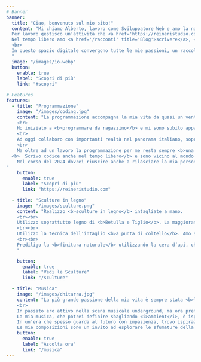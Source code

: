 ```yaml
---
# Banner
banner:
  title: "Ciao, benvenuto sul mio sito!"
  content: "Mi chiamo Alberto, lavoro come Sviluppatore Web e amo la natura e la montagna. <br>
  Per lavoro gestisco un'attività che <a href='https://reineristudio.com' target='_blank' title='Reineri Studio'>aiuta piccole e medie imprese</a> a creare una solida presenza online e <a href='https://albertoreineri.github.io/freelance' title='Alberto Reineri Freelance' target='_blank'>collaboro con Web Agency e Software House come Freelance</a>.<br>
  Nel tempo libero amo <a href='/racconti' title='Blog'>scrivere</a>, <a href='/musica' title='Musica'>suonare</a>, curare i miei boschi e <a href='/sculture' title='Sculture'>intagliare il legno</a>.
  <br>
  In questo spazio digitale convergono tutte le mie passioni, un raccolto virtuale delle sfumature che compongono la mia vita creativa e personale.
  "
  image: "/images/io.webp"
  button:
    enable: true
    label: "Scopri di più"
    link: "#scopri" 

# Features
features:
  - title: "Programmazione"
    image: "/images/coding.jpg"
    content: "La programmazione accompagna la mia vita da quasi un ventennio.
    <br>
    Ho iniziato a <b>programmare da ragazzino</b> e mi sono subito appassionato al mondo del software. Nel tempo ho imparato svariati linguaggi e ho avuto l'opportunità di <b>lavorare in diverse situazioni professionali</b>. Sono stato un lavoratore dipendente per molti anni, ho insegnato cinque anni nella scuola e infine ho deciso di tentare la via della <b>Libera Professione</b>.
    <br>
    Ad oggi collaboro con importanti realtà nel panorama italiano, soprattutto in ambito redazionale, e aiuto piccole e medie imprese a gestire al meglio la propria presenza online.
    <br>
    Ma oltre ad un lavoro la programmazione per me resta sempre <b>una grande passione</b>, e si sa che fare una cosa per lavoro o per passione fa una grande differenza!
  <b>  Scrivo codice anche nel tempo libero</b> e sono vicino al mondo dell'<b>Open Source</b>. Sul mio profilo [GitHub](https://github.com/albertoreineri) rilascio qualche script e software aperto a tutti e a breve dovrebbe essere disponibile anche un mio plugin nella repository ufficiale di WordPress.
    Nel corso del 2024 dovrei riuscire anche a rilasciare la mia personale App per le Note, scritta in Laravel e jQuery.
"
    button:
      enable: true
      label: "Scopri di più"
      link: "https://reineristudio.com"

  - title: "Sculture in legno"
    image: "/images/sculture.png"
    content: "Realizzo <b>sculture in legno</b> intagliate a mano.
    <br><br>
    Utilizzo soprattutto legno di <b>Betulla e Tiglio</b>. La maggioranza del legno che utilizzo proviene dalla <b>pulizia dei boschi</b> che circondano la mia piccola casetta di montagna, una pratica che ho sempre considerato essenziale per mantenere un <b>legame profondo con la natura</b> che mi ispira.
    <br><br>
    Utilizzo la tecnica dell‘intaglio <b>a punta di coltello</b>. Amo sfidare me stesso a usare il coltello il più possibile, riducendo al minimo l’uso di scalpelli e strumenti elettrici. Questo approccio artigianale mi permette di connettermi intimamente al legno, assecondandone la grana e la struttura naturale.
    <br><br>
    Prediligo la <b>finitura naturale</b> utilizzando la cera d’api, che esalta la bellezza intrinseca del legno e preserva la sua autenticità. Tuttavia, in certi casi, ricorro all’uso di oli o colori acrilici per creare un effetto particolare o enfatizzare dettagli specifici.
    "

    button:
      enable: true
      label: "Vedi le Sculture"
      link: "/sculture"

  - title: "Musica"
    image: "/images/chitarra.jpg"
    content: "La più grande passione della mia vita è sempre stata <b>la musica</b>.
    <br>
    In passato ero attivo nella scena musicale underground, ma ora preferisco comporre musica solamente <b>per puro piacere personale</b>.<br><br>
    La mia musica, che potrei definire sbagliando <i>ambient</i>, è ispirata da una fusione di generi che abbraccia la ricca tonalità della chitarra classica, il calore avvolgente del country blues e sottili accenni di musica elettronica. <br><br>
    In un'era che spesso guarda al futuro con impazienza, trovo ispirazione nel mantenere uno sguardo attento verso il passato. <br><br>
    Le mie composizioni sono un invito ad esplorare le sfumature della <b>nostalgia</b> e della bellezza intrinseca della <b>natura</b>. Provo a creare un ponte tra tradizione e innovazione, portando avanti un racconto sonoro che celebra il tempo, la memoria e la continua evoluzione della musica."
    button:
      enable: true
      label: "Ascolta ora"
      link: "/musica"
---
```


